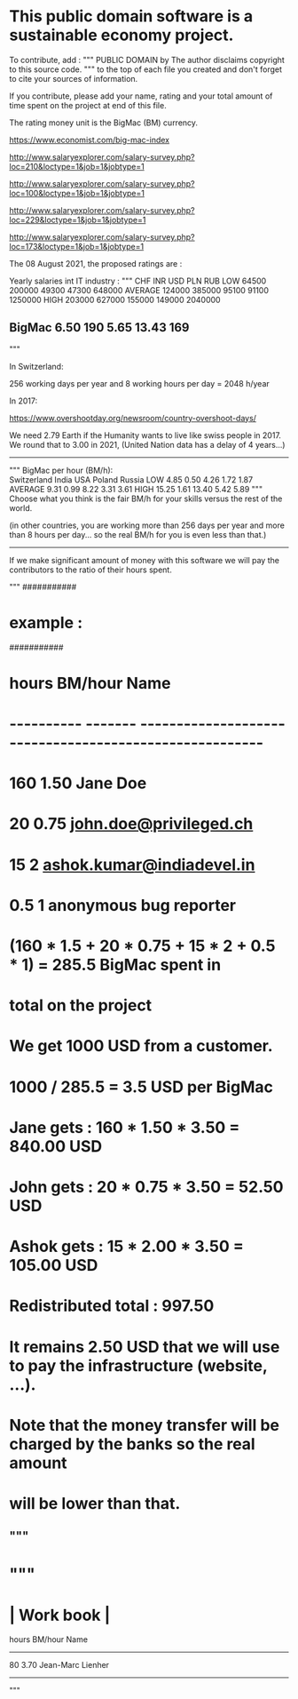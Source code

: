 This public domain software is a sustainable economy project.
=============================================================

To contribute, add :
"""
     PUBLIC DOMAIN <day> <month> <year in roman number> by <your name>
           The author disclaims copyright to this source code.
"""
to the top of each file you created and don't forget to cite your
sources of information.

If you contribute, please add your name, rating and your total
amount of time spent on the project at end of this file.

The rating money unit is the BigMac (BM) currency.

https://www.economist.com/big-mac-index

http://www.salaryexplorer.com/salary-survey.php?loc=210&loctype=1&job=1&jobtype=1

http://www.salaryexplorer.com/salary-survey.php?loc=100&loctype=1&job=1&jobtype=1

http://www.salaryexplorer.com/salary-survey.php?loc=229&loctype=1&job=1&jobtype=1

http://www.salaryexplorer.com/salary-survey.php?loc=173&loctype=1&job=1&jobtype=1

The 08 August 2021, the proposed ratings are :

Yearly salaries int IT industry :
"""
         CHF        INR        USD        PLN        RUB
LOW       64500     200000      49300      47300      648000 
AVERAGE  124000     385000      95100      91100     1250000
HIGH     203000     627000     155000     149000     2040000

BigMac        6.50     190          5.65      13.43      169
--------------------------------------------------------------------------------
"""

In Switzerland:

256 working days per year and 8 working hours per day = 2048 h/year

In 2017:

https://www.overshootday.org/newsroom/country-overshoot-days/

We need 2.79 Earth if the Humanity wants to live like swiss people in 2017.
We round that to 3.00 in 2021, (United Nation data has a delay of 4 years...)

--------------------------------------------------------------------------------
"""
BigMac per hour (BM/h):            
       Switzerland      India        USA    Poland       Russia
LOW           4.85       0.50       4.26      1.72         1.87
AVERAGE       9.31       0.99       8.22      3.31         3.61
HIGH         15.25       1.61      13.40      5.42         5.89
"""
Choose what you think is the fair BM/h for your skills versus the rest 
of the world.

(in other countries, you are working more than 256 days per year and more
 than 8 hours per day... so the real BM/h for you is even less than that.)

--------------------------------------------------------------------------------

If we make significant amount of money with this software we will pay the
contributors to the ratio of their hours spent. 

"""
###########
# example :  
########### 
# hours      BM/hour Name
# ---------- ------- -------------------------------------------------------
#   160        1.50  Jane Doe 
#    20        0.75  john.doe@privileged.ch 
#    15        2     ashok.kumar@indiadevel.in 
#     0.5      1     anonymous bug reporter 
# (160 * 1.5 + 20 * 0.75 + 15 * 2 + 0.5 * 1) = 285.5 BigMac spent in 
#                                                  total on the project
# 
# We get 1000 USD from a customer.
# 1000 / 285.5 = 3.5 USD per BigMac 
# Jane gets  : 160 * 1.50 * 3.50 = 840.00 USD
# John gets  :  20 * 0.75 * 3.50 =  52.50 USD
# Ashok gets :  15 * 2.00 * 3.50 = 105.00 USD
# Redistributed total :            997.50
# It remains 2.50 USD that we will use to pay the infrastructure (website, ...).
# Note that the money transfer will be charged by the banks so the real amount
# will be lower than that.
"""
--------------------------------------------------------------------------------

"""
 ===========                       
| Work book |
 ===========

hours      BM/hour Name
---------- ------- -------------------------------------------------------
   80       3.70   Jean-Marc Lienher 

--------------------------------------------------------------------------------
"""
